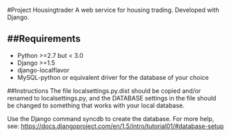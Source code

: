#Project Housingtrader
A web service for housing trading. Developed with Django.

##Requirements
------------

* Python >=2.7 but < 3.0
* Django >=1.5
* django-localflavor
* MySQL-python or equivalent driver for the database of your choice

##Instructions
The file localsettings.py.dist should be copied and/or renamed to localsettings.py, and the DATABASE settings in the file should be changed to something that works with your local database.

Use the Django command syncdb to create the database.
For more help, see: https://docs.djangoproject.com/en/1.5/intro/tutorial01/#database-setup
